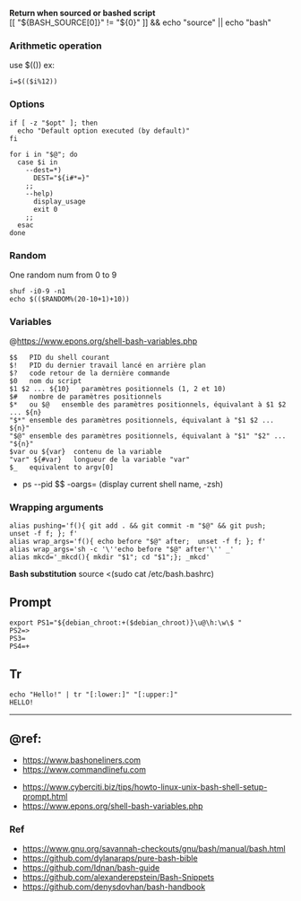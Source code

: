 **Return when sourced or bashed script**  
[[ "${BASH_SOURCE[0]}" != "${0}" ]] && echo "source" || echo "bash"  

### Arithmetic operation

use $(()) ex: 
```
i=$(($i%12))
```

### Options

```
if [ -z "$opt" ]; then
  echo "Default option executed (by default)"
fi

for i in "$@"; do
  case $i in
    --dest=*)
      DEST="${i#*=}"
    ;;
    --help)
      display_usage
      exit 0
    ;;
  esac
done
```

### Random

One random num from 0 to 9
```
shuf -i0-9 -n1
echo $(($RANDOM%(20-10+1)+10))
```

### Variables

@https://www.epons.org/shell-bash-variables.php
```
$$   PID du shell courant 
$!   PID du dernier travail lancé en arrière plan 
$?   code retour de la dernière commande
$0   nom du script 
$1 $2 ... ${10}   paramètres positionnels (1, 2 et 10) 
$#   nombre de paramètres positionnels 
$*   ou $@   ensemble des paramètres positionnels, équivalant à $1 $2 ... ${n} 
"$*" ensemble des paramètres positionnels, équivalant à "$1 $2 ... ${n}" 
"$@" ensemble des paramètres positionnels, équivalant à "$1" "$2" ... "${n}"
$var ou ${var}  contenu de la variable 
"var" ${#var}   longueur de la variable "var"    
$_   equivalent to argv[0]
```

- ps --pid $$ -oargs= (display current shell name, -zsh)

### Wrapping arguments
```
alias pushing='f(){ git add . && git commit -m "$@" && git push;  unset -f f; }; f'
alias wrap_args='f(){ echo before "$@" after;  unset -f f; }; f'  
alias wrap_args='sh -c '\''echo before "$@" after'\'' _'  
alias mkcd='_mkcd(){ mkdir "$1"; cd "$1";}; _mkcd'
```

**Bash substitution**
source <(sudo cat /etc/bash.bashrc)

## Prompt
```
export PS1="${debian_chroot:+($debian_chroot)}\u@\h:\w\$ "
PS2=>
PS3=
PS4=+
```

## Tr
```
echo "Hello!" | tr "[:lower:]" "[:upper:]"
HELLO!
```

---
## @ref: 
- https://www.bashoneliners.com
- https://www.commandlinefu.com
* https://www.cyberciti.biz/tips/howto-linux-unix-bash-shell-setup-prompt.html
* https://www.epons.org/shell-bash-variables.php  

### Ref
* https://www.gnu.org/savannah-checkouts/gnu/bash/manual/bash.html
* https://github.com/dylanaraps/pure-bash-bible
* https://github.com/Idnan/bash-guide
* https://github.com/alexanderepstein/Bash-Snippets
* https://github.com/denysdovhan/bash-handbook
